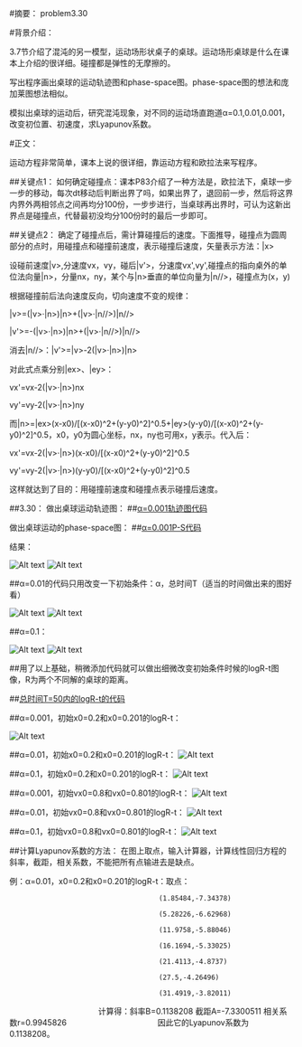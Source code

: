 #摘要：
problem3.30

#背景介绍：

3.7节介绍了混沌的另一模型，运动场形状桌子的桌球。运动场形桌球是什么在课本上介绍的很详细。碰撞都是弹性的无摩擦的。

写出程序画出桌球的运动轨迹图和phase-space图。phase-space图的想法和庞加莱图想法相似。

模拟出桌球的运动后，研究混沌现象，对不同的运动场直跑道α=0.1,0.01,0.001，改变初位置、初速度，求Lyapunov系数。

#正文：

运动方程非常简单，课本上说的很详细，靠运动方程和欧拉法来写程序。

##关键点1：
如何确定碰撞点：课本P83介绍了一种方法是，欧拉法下，桌球一步一步的移动，每次dt移动后判断出界了吗，如果出界了，退回前一步，然后将这界内界外两相邻点之间再均分100份，一步步进行，当桌球再出界时，可认为这新出界点是碰撞点，代替最初没均分100份时的最后一步即可。

##关键点2：
确定了碰撞点后，需计算碰撞后的速度。下面推导，碰撞点为圆周部分的点时，用碰撞点和碰撞前速度，表示碰撞后速度，矢量表示方法：|x>

设碰前速度|v>,分速度vx，vy，碰后|v'>，分速度vx',vy',碰撞点的指向桌外的单位法向量|n>，分量nx，ny，某个与|n>垂直的单位向量为|n//>，碰撞点为(x，y)

根据碰撞前后法向速度反向，切向速度不变的规律：

|v>=(|v>·|n>)|n>+(|v>·|n//>)|n//>

|v'>=-(|v>·|n>)|n>+(|v>·|n//>)|n//>

消去|n//>：|v'>=|v>-2(|v>·|n>)|n>

对此式点乘分别|ex>、|ey>：

vx'=vx-2(|v>·|n>)nx

vy'=vy-2(|v>·|n>)ny

而|n>=|ex>(x-x0)/[(x-x0)^2+(y-y0)^2]^0.5+|ey>(y-y0)/[(x-x0)^2+(y-y0)^2]^0.5，x0，y0为圆心坐标，nx，ny也可用x，y表示。代入后：

vx'=vx-2(|v>·|n>)(x-x0)/[(x-x0)^2+(y-y0)^2]^0.5

vy'=vy-2(|v>·|n>)(y-y0)/[(x-x0)^2+(y-y0)^2]^0.5

这样就达到了目的：用碰撞前速度和碰撞点表示碰撞后速度。

##3.30：
做出桌球运动轨迹图： 
##[α=0.001轨迹图代码](https://github.com/woshishuishuishuishui/compuational_physics_N2014301020042/blob/master/3.30a%3D0.001轨迹图.py)

做出桌球运动的phase-space图：
##[α=0.001P-S代码](https://github.com/woshishuishuishuishui/compuational_physics_N2014301020042/blob/master/3.30a%3D0.001PS图.py)

结果：

![Alt text](https://github.com/woshishuishuishuishui/compuational_physics_N2014301020042/blob/master/α%3D0.001，T%3D500轨迹图.png)
![Alt text](https://github.com/woshishuishuishuishui/compuational_physics_N2014301020042/blob/master/α%3D0.001，T%3D2000PS图.png)

##α=0.01的代码只用改变一下初始条件：α，总时间T（适当的时间做出来的图好看）

![Alt text](https://github.com/woshishuishuishuishui/compuational_physics_N2014301020042/blob/master/α%3D0.01，T%3D100轨迹图.png)
![Alt text](https://github.com/woshishuishuishuishui/compuational_physics_N2014301020042/blob/master/α%3D0.01，T%3D2000PS图.png)

##α=0.1：

![Alt text](https://github.com/woshishuishuishuishui/compuational_physics_N2014301020042/blob/master/α%3D0.1，T%3D500轨迹图.png)
![Alt text](https://github.com/woshishuishuishuishui/compuational_physics_N2014301020042/blob/master/α%3D0.1，T%3D1000PS图.png)

##用了以上基础，稍微添加代码就可以做出细微改变初始条件时候的logR-t图像，R为两个不同解的桌球的距离。

##[总时间T=50内的logR-t的代码](https://github.com/woshishuishuishuishui/compuational_physics_N2014301020042/blob/master/3.30求logR-t.py)

##α=0.001，初始x0=0.2和x0=0.201的logR-t：

![Alt text](https://github.com/woshishuishuishuishui/compuational_physics_N2014301020042/blob/master/α%3D0.001x0%3D0.201x0%3D0.2，T%3D50.png)

##α=0.01，初始x0=0.2和x0=0.201的logR-t：
![Alt text](https://github.com/woshishuishuishuishui/compuational_physics_N2014301020042/blob/master/α%3D0.01，x0%3D0.201，x0%3D0.2，T%3D50.png)

##α=0.1，初始x0=0.2和x0=0.201的logR-t：
![Alt text](https://github.com/woshishuishuishuishui/compuational_physics_N2014301020042/blob/master/α%3D0.1%2Cx0%3D0.201x0%3D0.2，T%3D50.png)

##α=0.001，初始vx0=0.8和vx0=0.801的logR-t：
![Alt text](https://github.com/woshishuishuishuishui/compuational_physics_N2014301020042/blob/master/α%3D0.001，vx0%3D0.8vx0%3D0.801，T%3D50.png)

##α=0.01，初始vx0=0.8和vx0=0.801的logR-t：
![Alt text](https://github.com/woshishuishuishuishui/compuational_physics_N2014301020042/blob/master/α%3D0.01，vx0%3D0.8vx0%3D0.801T%3D50.png)

##α=0.1，初始vx0=0.8和vx0=0.801的logR-t：
![Alt text](https://github.com/woshishuishuishuishui/compuational_physics_N2014301020042/blob/master/α%3D0.1vx0%3D0.8vx0%3D0.801T%3D50.png)

##计算Lyapunov系数的方法：
在图上取点，输入计算器，计算线性回归方程的斜率，截距，相关系数，不能把所有点输进去是缺点。

例：α=0.01，x0=0.2和x0=0.201的logR-t：取点：
                                        
                                         (1.85484,-7.34378)
                                         
                                         (5.28226,-6.62968)
                                         
                                         (11.9758,-5.88046)
                                         
                                         (16.1694,-5.33025)
                                         
                                         (21.4113,-4.8737)
                                         
                                         (27.5,-4.26496)
                                        
                                         (31.4919,-3.82011)
                                         
                                         计算得：斜率B=0.1138208 截距A=-7.3300511 相关系数r=0.9945826
                                         因此它的Lyapunov系数为0.1138208。
